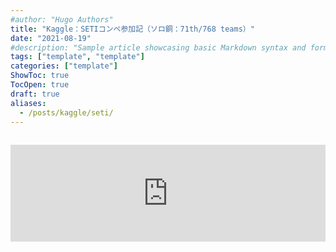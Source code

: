 ```yaml
---
#author: "Hugo Authors"
title: "Kaggle：SETIコンペ参加記（ソロ銅：71th/768 teams）"
date: "2021-08-19"
#description: "Sample article showcasing basic Markdown syntax and formatting for HTML elements."
tags: ["template", "template"]
categories: ["template"]
ShowToc: true
TocOpen: true
draft: true
aliases:
  - /posts/kaggle/seti/
---
```


<iframe class="hatenablogcard" style="width:100%;height:155px;margin:15px 0;max-width:720px;" title="はてなのブログカード機能で埋め込みコード生成" src="https://hatenablog-parts.com/embed?url=https://www.inomaso.com/post/2020/08/hugo-blogcard-generate/" frameborder="0" scrolling="no"></iframe>
